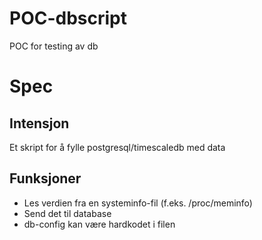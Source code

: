 # POC-dbscript
POC for testing av db
# Spec
## Intensjon
Et skript for å fylle postgresql/timescaledb med data
## Funksjoner
- Les verdien fra en systeminfo-fil (f.eks. /proc/meminfo)
- Send det til database
- db-config kan være hardkodet i filen

